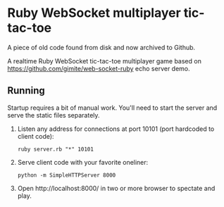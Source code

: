 Ruby WebSocket multiplayer tic-tac-toe
======================================

A piece of old code found from disk and now archived to Github.

A realtime Ruby WebSocket tic-tac-toe multiplayer game based on
https://github.com/gimite/web-socket-ruby echo server demo.

Running
-------

Startup requires a bit of manual work. You'll need to start the server and
serve the static files separately.

1. Listen any address for connections at port 10101 (port hardcoded to client
   code):

   ```
   ruby server.rb "*" 10101
   ```

2. Serve client code with your favorite oneliner:

   ```
   python -m SimpleHTTPServer 8000
   ```

3. Open http://localhost:8000/ in two or more browser to spectate and play.
